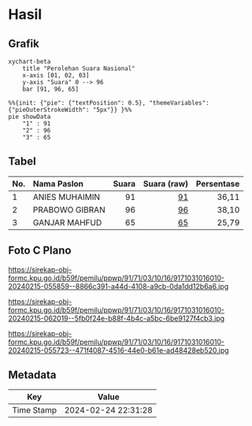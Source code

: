 # Hasil

## Grafik

```mermaid
xychart-beta
    title "Perolehan Suara Nasional"
    x-axis [01, 02, 03]
    y-axis "Suara" 0 --> 96
    bar [91, 96, 65]
```

```mermaid
%%{init: {"pie": {"textPosition": 0.5}, "themeVariables": {"pieOuterStrokeWidth": "5px"}} }%%
pie showData
    "1" : 91
    "2" : 96
    "3" : 65
```

## Tabel

| No. | Nama Paslon    | Suara | Suara (raw) | Persentase |
|:--- |:-------------- | -----:| -----------:| ----------:|
| 1   | ANIES MUHAIMIN | 91    | [91][p-1]   | 36,11      |
| 2   | PRABOWO GIBRAN | 96    | [96][p-2]   | 38,10      |
| 3   | GANJAR MAHFUD  | 65    | [65][p-3]   | 25,79      |


[p-1]: https://github.com/gigit-pemilu/pemilu-2024/blob/main/pilpres/hitung-suara/sub/91-papua/sub/71-kota-jayapura/sub/03-abepura/sub/1016-way-mhorock/sub/010-tps/sub/paslon-1.txt
[p-2]: https://github.com/gigit-pemilu/pemilu-2024/blob/main/pilpres/hitung-suara/sub/91-papua/sub/71-kota-jayapura/sub/03-abepura/sub/1016-way-mhorock/sub/010-tps/sub/paslon-2.txt
[p-3]: https://github.com/gigit-pemilu/pemilu-2024/blob/main/pilpres/hitung-suara/sub/91-papua/sub/71-kota-jayapura/sub/03-abepura/sub/1016-way-mhorock/sub/010-tps/sub/paslon-3.txt

## Foto C Plano

https://sirekap-obj-formc.kpu.go.id/b59f/pemilu/ppwp/91/71/03/10/16/9171031016010-20240215-055859--8866c391-a44d-4108-a9cb-0da1dd12b6a6.jpg

https://sirekap-obj-formc.kpu.go.id/b59f/pemilu/ppwp/91/71/03/10/16/9171031016010-20240215-062019--5fb0f24e-b88f-4b4c-a5bc-6be9127f4cb3.jpg

https://sirekap-obj-formc.kpu.go.id/b59f/pemilu/ppwp/91/71/03/10/16/9171031016010-20240215-055723--471f4087-4516-44e0-b61e-ad48428eb520.jpg


## Metadata

| Key        | Value               |
| ---------- | ------------------- |
| Time Stamp | 2024-02-24 22:31:28 |



